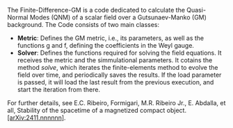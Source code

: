 The Finite-Difference-GM is a code dedicated to calculate the Quasi-Normal Modes (QNM) of a scalar field over a Gutsunaev-Manko (GM) background.
The Code consists of two main classes:

* **Metric**: Defines the GM metric, i.e., its parameters, as well as the functions g and f, defining the coefficients in the Weyl gauge.
* **Solver**: Defines the functions required for solving the field equations. It receives the metric and the simmulational parameters. It cotains the method *solve*,
which iterates the finite-elements method to evolve the field over time, and periodically saves the results. If the load parameter is passed, it will load the last result
from the previous execution, and start the iteration from there.

For further details, see E.C. Ribeiro,  Formigari, M.R. Ribeiro Jr., E. Abdalla, et all, Stability of the spacetime of a magnetized compact object. [[arXiv:2411.nnnnnn]](https://arxiv.org/abs/2411.nnnnn).

